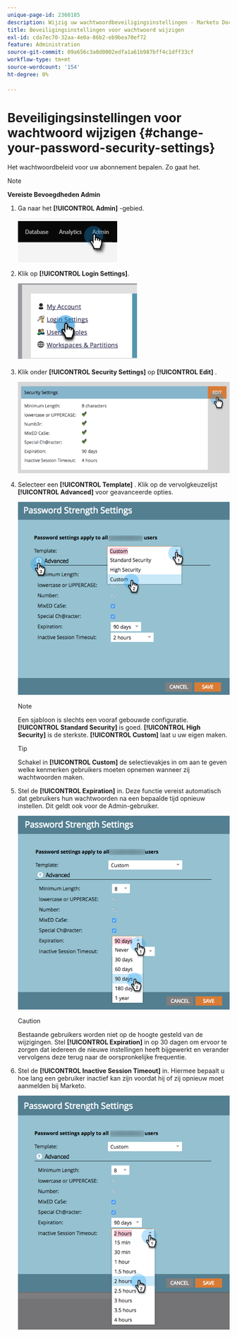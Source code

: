 ```yaml
---
unique-page-id: 2360185
description: Wijzig uw wachtwoordbeveiligingsinstellingen - Marketo Docs - Productdocumentatie
title: Beveiligingsinstellingen voor wachtwoord wijzigen
exl-id: cda7ec70-32aa-4e0a-86b2-eb9bea70ef72
feature: Administration
source-git-commit: 09a656c3a0d0002edfa1a61b987bff4c1dff33cf
workflow-type: tm+mt
source-wordcount: '154'
ht-degree: 0%

---
```


# Beveiligingsinstellingen voor wachtwoord wijzigen {#change-your-password-security-settings}

Het wachtwoordbeleid voor uw abonnement bepalen. Zo gaat het.

>[!NOTE]
>
>**Vereiste Bevoegdheden Admin**

1. Ga naar het **[!UICONTROL Admin]** -gebied.

   ![](assets/change-your-password-security-settings-1.png)

1. Klik op **[!UICONTROL Login Settings]**.

   ![](assets/change-your-password-security-settings-2.png)

1. Klik onder **[!UICONTROL Security Settings]** op **[!UICONTROL Edit]** .

   ![](assets/change-your-password-security-settings-3.png)

1. Selecteer een **[!UICONTROL Template]** . Klik op de vervolgkeuzelijst **[!UICONTROL Advanced]** voor geavanceerde opties.

   ![](assets/change-your-password-security-settings-4.png)

   >[!NOTE]
   >
   >Een sjabloon is slechts een vooraf gebouwde configuratie. **[!UICONTROL Standard Security]** is goed. **[!UICONTROL High Security]** is de sterkste. **[!UICONTROL Custom]** laat u uw eigen maken.

   >[!TIP]
   >
   >Schakel in **[!UICONTROL Custom]** de selectievakjes in om aan te geven welke kenmerken gebruikers moeten opnemen wanneer zij wachtwoorden maken.

1. Stel de **[!UICONTROL Expiration]** in. Deze functie vereist automatisch dat gebruikers hun wachtwoorden na een bepaalde tijd opnieuw instellen. Dit geldt ook voor de Admin-gebruiker.

   ![](assets/change-your-password-security-settings-5.png)

   >[!CAUTION]
   >
   >Bestaande gebruikers worden niet op de hoogte gesteld van de wijzigingen. Stel **[!UICONTROL Expiration]** in op 30 dagen om ervoor te zorgen dat iedereen de nieuwe instellingen heeft bijgewerkt en verander vervolgens deze terug naar de oorspronkelijke frequentie.

1. Stel de **[!UICONTROL Inactive Session Timeout]** in. Hiermee bepaalt u hoe lang een gebruiker inactief kan zijn voordat hij of zij opnieuw moet aanmelden bij Marketo.

   ![](assets/change-your-password-security-settings-6.png)
